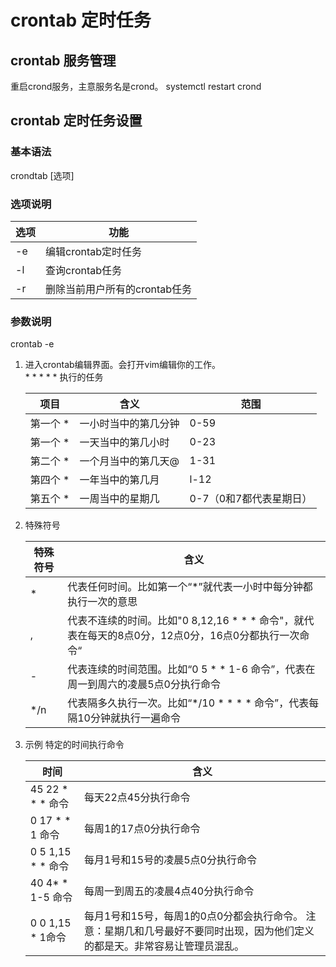 # crontab 定时任务

## crontab 服务管理

重启crond服务，主意服务名是crond。
systemctl restart crond

## crontab 定时任务设置

### 基本语法

crondtab \[选项\]

### 选项说明

| 选项 | 功能                          |
| ---- | ----------------------------- |
| -e   | 编辑crontab定时任务           |
| -l   | 查询crontab任务               |
| -r   | 删除当前用户所有的crontab任务 |

### 参数说明

crontab -e  
1. 进入crontab编辑界面。会打开vim编辑你的工作。  
   \* \* \* \* \* 执行的任务 

   | 项目      | 含义                 | 范围                    |
   | --------- | -------------------- | ----------------------- |
   | 第一个 \* | 一小时当中的第几分钟 | 0-59                    |
   | 第一个 \* | 一天当中的第几小时   | 0-23                    |
   | 第二个 \* | 一个月当中的第几天@  | 1-31                    |
   | 第四个 \* | 一年当中的第几月     | l-12                    |
   | 第五个 \* | 一周当中的星期几     | 0-7（0和7都代表星期日） |

2. 特殊符号

   | 特殊符号 | 含义                                                                                                |
   | -------- | --------------------------------------------------------------------------------------------------- |
   | *        | 代表任何时间。比如第一个“*”就代表一小时中每分钟都执行一次的意思                                     |
   | ,        | 代表不连续的时间。比如"0 8,12,16 * * * 命令"，就代表在每天的8点0分，12点0分，16点0分都执行一次命令“ |
   | -        | 代表连续的时间范围。比如“0 5 * * 1-6 命令”，代表在周一到周六的凌晨5点0分执行命令                    |
   | */n      | 代表隔多久执行一次。比如“*/10 * * * * 命令”，代表每隔10分钟就执行一遍命令                           |

3. 示例 特定的时间执行命令

   | 时间              | 含义                                                                                                                        |
   | ----------------- | --------------------------------------------------------------------------------------------------------------------------- |
   | 45 22 * * * 命令  | 每天22点45分执行命令                                                                                                        |
   | 0 17 * * 1 命令   | 每周1的17点0分执行命令                                                                                                      |
   | 0 5 1,15 * * 命令 | 每月1号和15号的凌晨5点0分执行命令                                                                                           |
   | 40 4* * 1-5 命令  | 每周一到周五的凌晨4点40分执行命令                                                                                           |
   | 0 0 1,15 * 1命令  | 每月1号和15号，每周1的0点0分都会执行命令。 注意：星期几和几号最好不要同时出现，因为他们定义的都是天。非常容易让管理员混乱。 |


